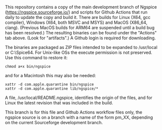 This repository contains a copy of the main development branch of Ngspice (https://ngspice.sourceforge.io/) and scripts for Github Actions that run daily to update the copy and build it. There are builds for Linux (X64, gcc compiler), Windows (X64, both MSVC and MSYS) and MacOS (X86_64, clang).  (Previous MacOS builds for ARM64 are suspended until a build bug has been resolved.)  The resulting binaries can be found under the "Actions" tab above.  (Look for "artifacts".)  A Github login is required for downloading.

The binaries are packaged as ZIP files intended to be expanded to /usr/local or C:\Spice64.  For Unix-like OSs the execute permission is not preserved.  Use this command to restore it:

	chmod a+x bin/ngspice

and for a Macintosh this may also be needed:

	xattr -d com.apple.quarantine bin/ngspice
	xattr -d com.apple.quarantine lib/ngspice/*

A file, /usr/local/README.ngspice, identifies the origin of the files, and for Linux the latest revision that was included in the build.

This branch is for this file and Github Actions workflow files only, the ngspice source is on a branch with a name of the form pm_XX, depending on the current Sourceforge development branch.
